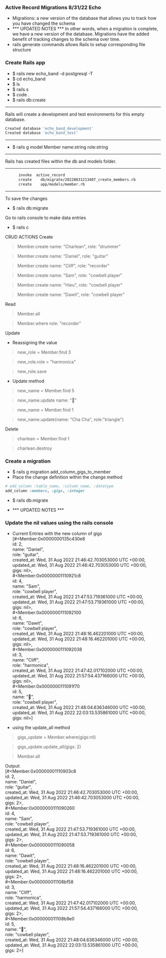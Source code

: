 ### Active Record Migrations 8/31/22 Echo

- Migrations: a new version of the database that allows you to track how you have changed the schema
- *** UPDATED NOTES *** In other words, when a migration is complete, we have a new version of the database. Migrations have the added benefit of tracking changes to the schema over time.
- rails generate commands allows Rails to setup corresponding file structure

### Create Rails app
- $ rails new echo_band -d postgresql -T
- $ cd echo_band
- $ ls
- $ rails s
- $ code .
- $ rails db:create
_____________________________
Rails will create a development and test environments for this empty database.
```bash
Created database 'echo_band_development'
Created database 'echo_band_test'
```
_____________________
- $ rails g model Member name:string role:string
_____________________
Rails has created files within the db and models folder.
_________________
```bash
      invoke  active_record
      create    db/migrate/20220831213407_create_members.rb
      create    app/models/member.rb
```
______________________________________
To save the changes
- $ rails db:migrate

Go to rails console to make data entries
- $ rails c

CRUD ACTIONS
Create
> Member.create name: "Charlean", role: "drummer"

> Member.create name: "Daniel", role: "guitar"

> Member.create name: "Cliff", role: "recorder"

> Member.create name: "Sam", role: "cowbell player"

> Member.create name: "Hieu", role: "cowbell player"

> Member.create name: "Dawit", role: "cowbell player"

Read
> Member.all

> Member.where role: "recorder"

Update
- Reassigning the value
> new_role = Member.find 3

> new_role.role = "harmonica"

> new_role.save

- Update method
> new_name = Member.find 5

> new_name.update name: "🥧"

> new_name = Member.find 1

> new_name.update(name: "Cha Cha", role:"triangle")

Delete
> charlean = Member.find 1

> charlean.destroy

### Create a migration
- $ rails g migration add_column_gigs_to_member
- Place the change definition within the change method
```ruby
# add_column :table_name, :column_name, :datatype
add_column :members, :gigs, :integer 
```
- $ rails db:migrate

- *** UPDATED NOTES ***
### Update the nil values using the rails console
- Current Entries with the new column of gigs   
[#<Member:0x0000000135c430e8                                    
  id: 2,                                                        
  name: "Daniel",                                               
  role: "guitar",                                               
  created_at: Wed, 31 Aug 2022 21:46:42.703053000 UTC +00:00,   
  updated_at: Wed, 31 Aug 2022 21:46:42.703053000 UTC +00:00,   
  gigs: nil>,                                                   
 #<Member:0x00000001110921c8                                    
  id: 4,                                                        
  name: "Sam",                                                  
  role: "cowbell player",                                       
  created_at: Wed, 31 Aug 2022 21:47:53.719361000 UTC +00:00,   
  updated_at: Wed, 31 Aug 2022 21:47:53.719361000 UTC +00:00,   
  gigs: nil>,    
 #<Member:0x0000000111092100  
  id: 6,  
  name: "Dawit",  
  role: "cowbell player",  
  created_at: Wed, 31 Aug 2022 21:48:16.462201000 UTC +00:00,  
  updated_at: Wed, 31 Aug 2022 21:48:16.462201000 UTC +00:00,  
  gigs: nil>,  
 #<Member:0x0000000111092038  
  id: 3,  
  name: "Cliff",  
  role: "harmonica",  
  created_at: Wed, 31 Aug 2022 21:47:42.017102000 UTC +00:00,  
  updated_at: Wed, 31 Aug 2022 21:57:54.437166000 UTC +00:00,  
  gigs: nil>,  
 #<Member:0x0000000111091f70  
  id: 5,  
  name: "🥧",  
  role: "cowbell player",  
  created_at: Wed, 31 Aug 2022 21:48:04.636346000 UTC +00:00,  
  updated_at: Wed, 31 Aug 2022 22:03:13.535861000 UTC +00:00,  
  gigs: nil>] 

- using the update_all method
> gigs_update = Member.where(gigs:nil)

> gigs_update.update_all(gigs: 2)

> Member.all

Output:                                                            
[#<Member:0x00000001110903c8            
  id: 2,                                                        
  name: "Daniel",                                               
  role: "guitar",                                               
  created_at: Wed, 31 Aug 2022 21:46:42.703053000 UTC +00:00,   
  updated_at: Wed, 31 Aug 2022 21:46:42.703053000 UTC +00:00,   
  gigs: 2>,                                                     
 #<Member:0x0000000111090260                                    
  id: 4,                                                        
  name: "Sam",                                                  
  role: "cowbell player",                                       
  created_at: Wed, 31 Aug 2022 21:47:53.719361000 UTC +00:00,   
  updated_at: Wed, 31 Aug 2022 21:47:53.719361000 UTC +00:00,   
  gigs: 2>,  
 #<Member:0x0000000111090058  
  id: 6,  
  name: "Dawit",  
  role: "cowbell player",  
  created_at: Wed, 31 Aug 2022 21:48:16.462201000 UTC +00:00,  
  updated_at: Wed, 31 Aug 2022 21:48:16.462201000 UTC +00:00,  
  gigs: 2>,  
 #<Member:0x000000011108bf58  
  id: 3,  
  name: "Cliff",  
  role: "harmonica",  
  created_at: Wed, 31 Aug 2022 21:47:42.017102000 UTC +00:00,  
  updated_at: Wed, 31 Aug 2022 21:57:54.437166000 UTC +00:00,  
  gigs: 2>,  
 #<Member:0x000000011108b9e0  
  id: 5,  
  name: "🥧",  
  role: "cowbell player",  
  created_at: Wed, 31 Aug 2022 21:48:04.636346000 UTC +00:00,  
  updated_at: Wed, 31 Aug 2022 22:03:13.535861000 UTC +00:00,  
  gigs: 2>] 